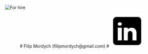 ![For hire](https://img.shields.io/badge/Available_for_hire-Yes-brightgreen)

<div align="center">
  # Filip Mordych (filipmordych@gmail.com) #
  <a href="https://www.linkedin.com/in/filip-mordych-b38164161/"><img src="https://raw.githubusercontent.com/simple-icons/simple-icons/c2eb7fd6c20509ec14f8fadaadb81cf780ddf891/icons/linkedin.svg" width="110" alt="LinkedIn"></a>
</div>
